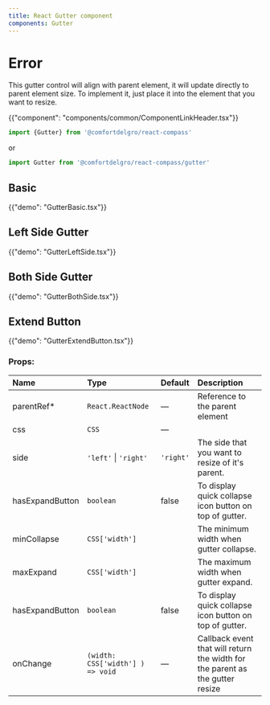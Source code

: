 ```yaml
---
title: React Gutter component
components: Gutter
---
```


# Error

<p class="description">This gutter control will align with parent element, it will update directly to parent element size.
To implement it, just place it into the element that you want to resize.</p>

{{"component": "components/common/ComponentLinkHeader.tsx"}}

```jsx
import {Gutter} from '@comfortdelgro/react-compass'
```

or

```jsx
import Gutter from '@comfortdelgro/react-compass/gutter'
```

## Basic

{{"demo": "GutterBasic.tsx"}}

## Left Side Gutter

{{"demo": "GutterLeftSide.tsx"}}

## Both Side Gutter

{{"demo": "GutterBothSide.tsx"}}


## Extend Button

{{"demo": "GutterExtendButton.tsx"}}



### Props:

| Name            | Type                             | Default   | Description                                                                   |
| :-------------- | :------------------------------- | :-------- | :---------------------------------------------------------------------------- |
| parentRef\*     | `React.ReactNode`                | —         | Reference to the parent element                                               |
| css             | `CSS`                            | —         |                                                                               |
| side            | `'left'` \| `'right'`            | `'right'` | The side that you want to resize of it's parent.                              |
| hasExpandButton | `boolean`                        | false     | To display quick collapse icon button on top of gutter.                       |
| minCollapse     | `CSS['width'] `                  |           | The minimum width when gutter collapse.                                       |
| maxExpand       | `CSS['width'] `                  |           | The maximum width when gutter expand.                                         |
| hasExpandButton | `boolean`                        | false     | To display quick collapse icon button on top of gutter.                       |
| onChange        | `(width: CSS['width'] ) => void` | —         | Callback event that will return the width for the parent as the gutter resize |